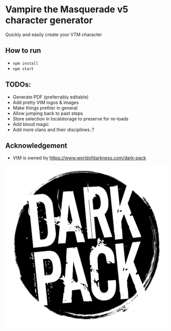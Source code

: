 # Vampire the Masquerade v5 character generator
Quickly and easily create your VTM character


## How to run
* `npm install`
* `npm start`


## TODOs:
* Generate PDF (preferrably editable)
* Add pretty VtM logos & images
* Make things prettier in general
* Allow jumping back to past steps
* Store selection in localstorage to preserve for re-loads
* Add blood magic
* Add more clans and their disciplines..?


## Acknowledgement
* VtM is owned by https://www.worldofdarkness.com/dark-pack

![](readme_assets/darkpack_logo1.png)
